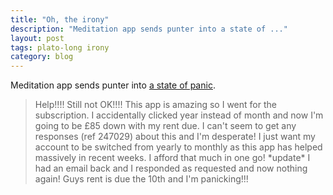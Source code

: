 ```yaml
---
title: "Oh, the irony"
description: "Meditation app sends punter into a state of ..."
layout: post
tags: plato-long irony
category: blog
---
```


Meditation app sends punter into [a state of panic](https://play.google.com/store/apps/details?id=com.getsomeheadspace.android&reviewId=Z3A6QU9xcFRPRmZVSS1SaktfY3pPQ2xlcWEwSGQtQW5OZFYtcl8xSE81bURzSThTZXVDbXc0WWJweTZqbTY1d0hIdTU2dkVydlExUHZ4R1pkTm1xWWszM0M4&hl=en_GB).

> Help!!!! Still not OK!!!! This app is amazing so I went for the subscription. I accidentally clicked year instead of month and now I'm going to be £85 down with my rent due. I can't seem to get any responses (ref 247029) about this and <span class="highlight">I'm desperate!</span> I just want my account to be switched from yearly to monthly as this app has helped massively in recent weeks. I afford that much in one go! \*update* I had an email back and I responded as requested and now nothing again! Guys rent is due the 10th and <span class="highlight">I'm panicking!!!</span>
